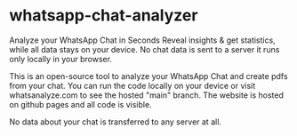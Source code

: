 # whatsapp-chat-analyzer

Analyze your WhatsApp Chat in Seconds Reveal insights & get statistics, while all data stays on your device. No chat data is sent to a server it runs only locally in your browser.

This is an open-source tool to analyze your WhatsApp Chat and create pdfs from your chat. You can run the code locally on your device or visit whatsanalyze.com to see the hosted "main" branch. The website is hosted on github pages and all code is visible.

No data about your chat is transferred to any server at all.
